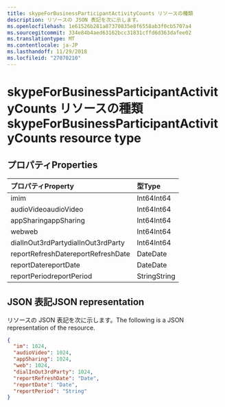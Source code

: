 ```yaml
---
title: skypeForBusinessParticipantActivityCounts リソースの種類
description: リソースの JSON 表記を次に示します。
ms.openlocfilehash: 1e61526b281a87370835e8f6558ab3f0cb5707a4
ms.sourcegitcommit: 334e84b4aed63162bcc31831cffd6d363dafee02
ms.translationtype: MT
ms.contentlocale: ja-JP
ms.lasthandoff: 11/29/2018
ms.locfileid: "27070210"
---
```

# <a name="skypeforbusinessparticipantactivitycounts-resource-type"></a><span data-ttu-id="c0302-103">skypeForBusinessParticipantActivityCounts リソースの種類</span><span class="sxs-lookup"><span data-stu-id="c0302-103">skypeForBusinessParticipantActivityCounts resource type</span></span>

## <a name="properties"></a><span data-ttu-id="c0302-104">プロパティ</span><span class="sxs-lookup"><span data-stu-id="c0302-104">Properties</span></span>

| <span data-ttu-id="c0302-105">プロパティ</span><span class="sxs-lookup"><span data-stu-id="c0302-105">Property</span></span>          | <span data-ttu-id="c0302-106">型</span><span class="sxs-lookup"><span data-stu-id="c0302-106">Type</span></span>   |
| :---------------- | :----- |
| <span data-ttu-id="c0302-107">im</span><span class="sxs-lookup"><span data-stu-id="c0302-107">im</span></span>                | <span data-ttu-id="c0302-108">Int64</span><span class="sxs-lookup"><span data-stu-id="c0302-108">Int64</span></span>  |
| <span data-ttu-id="c0302-109">audioVideo</span><span class="sxs-lookup"><span data-stu-id="c0302-109">audioVideo</span></span>        | <span data-ttu-id="c0302-110">Int64</span><span class="sxs-lookup"><span data-stu-id="c0302-110">Int64</span></span>  |
| <span data-ttu-id="c0302-111">appSharing</span><span class="sxs-lookup"><span data-stu-id="c0302-111">appSharing</span></span>        | <span data-ttu-id="c0302-112">Int64</span><span class="sxs-lookup"><span data-stu-id="c0302-112">Int64</span></span>  |
| <span data-ttu-id="c0302-113">web</span><span class="sxs-lookup"><span data-stu-id="c0302-113">web</span></span>               | <span data-ttu-id="c0302-114">Int64</span><span class="sxs-lookup"><span data-stu-id="c0302-114">Int64</span></span>  |
| <span data-ttu-id="c0302-115">dialInOut3rdParty</span><span class="sxs-lookup"><span data-stu-id="c0302-115">dialInOut3rdParty</span></span> | <span data-ttu-id="c0302-116">Int64</span><span class="sxs-lookup"><span data-stu-id="c0302-116">Int64</span></span>  |
| <span data-ttu-id="c0302-117">reportRefreshDate</span><span class="sxs-lookup"><span data-stu-id="c0302-117">reportRefreshDate</span></span> | <span data-ttu-id="c0302-118">Date</span><span class="sxs-lookup"><span data-stu-id="c0302-118">Date</span></span>   |
| <span data-ttu-id="c0302-119">reportDate</span><span class="sxs-lookup"><span data-stu-id="c0302-119">reportDate</span></span>        | <span data-ttu-id="c0302-120">Date</span><span class="sxs-lookup"><span data-stu-id="c0302-120">Date</span></span>   |
| <span data-ttu-id="c0302-121">reportPeriod</span><span class="sxs-lookup"><span data-stu-id="c0302-121">reportPeriod</span></span>      | <span data-ttu-id="c0302-122">String</span><span class="sxs-lookup"><span data-stu-id="c0302-122">String</span></span> |

## <a name="json-representation"></a><span data-ttu-id="c0302-123">JSON 表記</span><span class="sxs-lookup"><span data-stu-id="c0302-123">JSON representation</span></span>

<span data-ttu-id="c0302-124">リソースの JSON 表記を次に示します。</span><span class="sxs-lookup"><span data-stu-id="c0302-124">The following is a JSON representation of the resource.</span></span>

<!-- {
  "blockType": "resource",
  "@odata.type": "microsoft.graph.skypeForBusinessParticipantActivityCounts"
} -->

```json
{
  "im": 1024, 
  "audioVideo": 1024, 
  "appSharing": 1024, 
  "web": 1024, 
  "dialInOut3rdParty": 1024, 
  "reportRefreshDate": "Date", 
  "reportDate": "Date", 
  "reportPeriod": "String"
}
```
